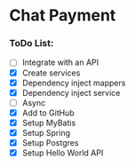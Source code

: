 # Chat Payment

### ToDo List:
- [ ] Integrate with an API
- [x] Create services
- [x] Dependency inject mappers
- [x] Dependency inject service
- [ ] Async
- [x] Add to GitHub
- [x] Setup MyBatis
- [x] Setup Spring
- [x] Setup Postgres
- [x] Setup Hello World API
